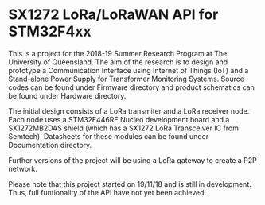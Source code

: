# SX1272 LoRa/LoRaWAN API for STM32F4xx
This is a project for the 2018-19 Summer Research Program at The University of Queensland. The aim of the research is to design and prototype a Communication Interface using Internet of Things (IoT) and a Stand-alone Power Supply for Transformer Monitoring Systems. Source codes can be found under Firmware directory and product schematics can be found under Hardware directory.

The initial design consists of a LoRa transmiter and a LoRa receiver node. Each node uses a STM32F446RE Nucleo development board and a SX1272MB2DAS shield (which has a SX1272 LoRa Transceiver IC from Semtech). Datasheets for these modules can be found under Documentation directory.

Further versions of the project will be using a LoRa gateway to create a P2P network. 

Please note that this project started on 19/11/18 and is still in development. Thus, full funtionality of the API have not yet been achieved.
